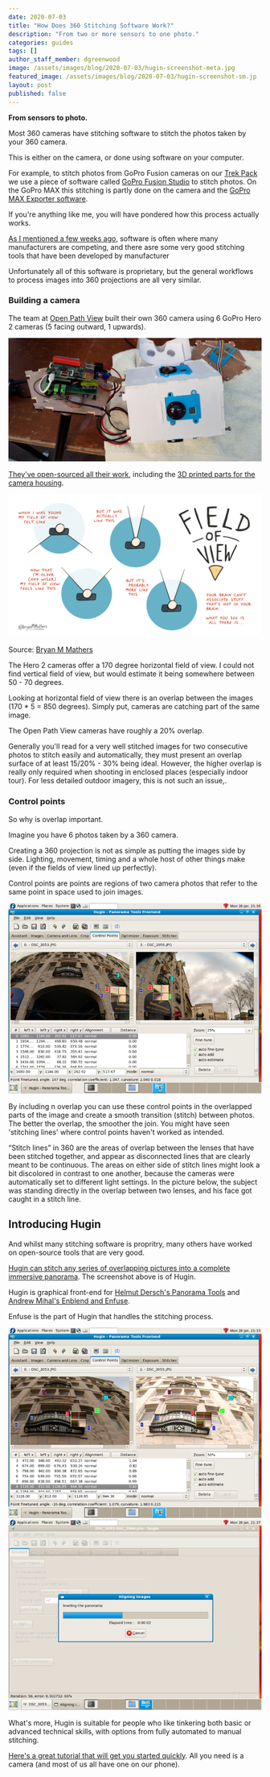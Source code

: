 ```yaml
---
date: 2020-07-03
title: "How Does 360 Stitching Software Work?"
description: "From two or more sensors to one photo."
categories: guides
tags: []
author_staff_member: dgreenwood
image: /assets/images/blog/2020-07-03/hugin-screenshot-meta.jpg
featured_image: /assets/images/blog/2020-07-03/hugin-screenshot-sm.jp
layout: post
published: false
---
```


**From sensors to photo.**

Most 360 cameras have stitching software to stitch the photos taken by your 360 camera.

This is either on the camera, or done using software on your computer.

For example, to stitch photos from GoPro Fusion cameras on our [Trek Pack](/trek-pack) we use a piece of software called [GoPro Fusion Studio](https://gopro.com/en/us/shop/softwareandapp/gopro-fusion-studio-app/fusion-studio.html) to stitch photos. On the GoPro MAX this stitching is partly done on the camera and the [GoPro MAX Exporter software](https://community.gopro.com/t5/en/GoPro-MAX-Exporter/ta-p/413311).

If you're anything like me, you will have pondered how this process actually works.

[As I mentioned a few weeks ago](/blog/2020/what-is-global-shutter-rolling-shutter-360-cameras), software is often where many manufacturers are competing, and there asre some very good stitching tools that have been developed by manufacturer

Unfortunately all of this software is proprietary, but the general workflows to process images into 360 projections are all very similar.

### Building a camera

The team at [Open Path View](https://openpathview.fr/) built their own 360 camera using 6 GoPro Hero 2 cameras (5 facing outward, 1 upwards).

<img class="img-fluid" src="/assets/images/blog/2020-07-03/open-path-view-camera.jpg" alt="Open Path View camera" title="Open Path View camera" />

[They've open-sourced all their work](https://github.com/OpenPathView), including the [3D printed parts for the camera housing](https://github.com/OpenPathView/3Dparts).

<img class="img-fluid" src="/assets/images/blog/2020-07-03/horizontal-field-of-view.png" alt="Horizontal Field of View" title="Horizontal Field of View" />

Source: [Bryan M Mathers](https://bryanmmathers.com/field-of-view/)

The Hero 2 cameras offer a 170 degree horizontal field of view. I could not find vertical field of view, but would estimate it being somewhere between 50 - 70 degrees.

Looking at horizontal field of view there is an overlap between the images (170 * 5 = 850 degrees). Simply put, cameras are catching part of the same image.

The Open Path View cameras have roughly a 20% overlap.

Generally you'll read for a very well stitched images for two consecutive photos to stitch easily and automatically, they must present an overlap surface of at least 15/20% - 30% being ideal. However, the higher overlap is really only required when shooting in enclosed places (especially indoor tour). For less detailed outdoor imagery, this is not such an issue,.

### Control points

So why is overlap important.

Imagine you have 6 photos taken by a 360 camera. 

Creating a 360 projection is not as simple as putting the images side by side. Lighting, movement, timing and a whole host of other things make (even if the fields of view lined up perfectly).

Control points are points are regions of two camera photos that refer to the same point in space used to join images.

<img class="img-fluid" src="/assets/images/blog/2020-07-03/hugin-screenshot-02.jpg" alt="Hugin Screenshot Control Points Comparison" title="Hugin Screenshot Control Points Comparison" />

By including n overlap you can use these control points in the overlapped parts of the image and create a smooth transition (stitch) between photos. The better the overlap, the smoother the join. You might have seen 'stitching lines' where control points haven't worked as intended.


“Stitch lines” in 360 are the areas of overlap between the lenses that have been stitched together, and appear as disconnected lines that are clearly meant to be continuous. The areas on either side of stitch lines might look a bit discolored in contrast to one another, because the cameras were automatically set to different light settings. In the picture below, the subject was standing directly in the overlap between two lenses, and his face got caught in a stitch line.

## Introducing Hugin

And whilst many stitching software is propritry, many others have worked on open-source tools that are very good.

[Hugin can stitch any series of overlapping pictures into a complete immersive panorama](http://hugin.sourceforge.net/). The screenshot above is of Hugin.

Hugin is graphical front-end for [Helmut Dersch's Panorama Tools](https://www.panotools.org/dersch/) and [Andrew Mihal's Enblend and Enfuse](http://enblend.sourceforge.net/).

Enfuse is the part of Hugin that handles the stitching process.

<img class="img-fluid" src="/assets/images/blog/2020-07-03/hugin-screenshot-01.jpg" alt="Hugin Screenshot Control Points" title="Hugin Screenshot Control Points" />

<img class="img-fluid" src="/assets/images/blog/2020-07-03/hugin-screenshot-03.jpg" alt="Hugin Screenshot Control Points Stitching" title="Hugin Screenshot Control Points Stitching" />

What's more, Hugin is suitable for people who like tinkering both basic or advanced technical skills, with options from fully automated to manual stitching.

[Here's a great tutorial that will get you started quickly](http://hugin.sourceforge.net/tutorials/enfuse-360/en.shtml). All you need is a camera (and most of us all have one on our phone).